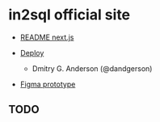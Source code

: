 # in2sql official site

- [README next.js](./docs/README.next.js.md)

- [Deploy](https://app.netlify.com/sites/cozy-crumble-bb61a7/deploys/64b3e2763a6d050009f49417)

  - Dmitry G. Anderson (@dandgerson)

- [Figma prototype](https://www.figma.com/file/BZiXYDRekkXY5zqRd3IX3M/in2sql?node-id=25%3A154&mode=dev)

## TODO
